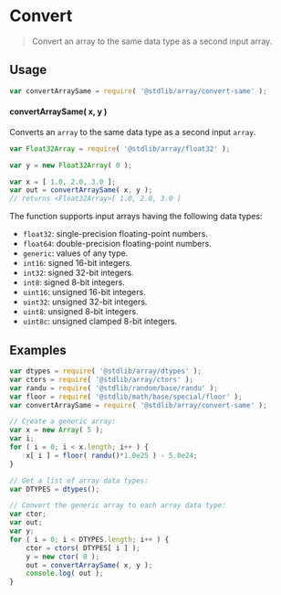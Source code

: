 # Convert

> Convert an array to the same data type as a second input array.

<!-- Section to include introductory text. Make sure to keep an empty line after the intro `section` element and another before the `/section` close. -->

<section class="intro">

</section>

<!-- /.intro -->

<!-- Package usage documentation. -->

<section class="usage">

## Usage

```javascript
var convertArraySame = require( '@stdlib/array/convert-same' );
```

#### convertArraySame( x, y )

Converts an `array` to the same data type as a second input `array`.

```javascript
var Float32Array = require( '@stdlib/array/float32' );

var y = new Float32Array( 0 );

var x = [ 1.0, 2.0, 3.0 ];
var out = convertArraySame( x, y );
// returns <Float32Array>[ 1.0, 2.0, 3.0 ]
```

The function supports input arrays having the following data types:

-   `float32`: single-precision floating-point numbers.
-   `float64`: double-precision floating-point numbers.
-   `generic`: values of any type.
-   `int16`: signed 16-bit integers.
-   `int32`: signed 32-bit integers.
-   `int8`: signed 8-bit integers.
-   `uint16`: unsigned 16-bit integers.
-   `uint32`: unsigned 32-bit integers.
-   `uint8`: unsigned 8-bit integers.
-   `uint8c`: unsigned clamped 8-bit integers.

</section>

<!-- /.usage -->

<!-- Package usage notes. Make sure to keep an empty line after the `section` element and another before the `/section` close. -->

<section class="notes">

</section>

<!-- /.notes -->

<!-- Package usage examples. -->

<section class="examples">

## Examples

<!-- eslint-disable no-new-cap -->

<!-- eslint no-undef: "error" -->

```javascript
var dtypes = require( '@stdlib/array/dtypes' );
var ctors = require( '@stdlib/array/ctors' );
var randu = require( '@stdlib/random/base/randu' );
var floor = require( '@stdlib/math/base/special/floor' );
var convertArraySame = require( '@stdlib/array/convert-same' );

// Create a generic array:
var x = new Array( 5 );
var i;
for ( i = 0; i < x.length; i++ ) {
    x[ i ] = floor( randu()*1.0e25 ) - 5.0e24;
}

// Get a list of array data types:
var DTYPES = dtypes();

// Convert the generic array to each array data type:
var ctor;
var out;
var y;
for ( i = 0; i < DTYPES.length; i++ ) {
    ctor = ctors( DTYPES[ i ] );
    y = new ctor( 0 );
    out = convertArraySame( x, y );
    console.log( out );
}
```

</section>

<!-- /.examples -->

<!-- Section to include cited references. If references are included, add a horizontal rule *before* the section. Make sure to keep an empty line after the `section` element and another before the `/section` close. -->

<section class="references">

</section>

<!-- /.references -->

<!-- Section for all links. Make sure to keep an empty line after the `section` element and another before the `/section` close. -->

<section class="links">

</section>

<!-- /.links -->
